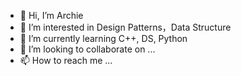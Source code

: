 - 👋 Hi, I’m Archie
- 👀 I’m interested in Design Patterns，Data Structure
- 🌱 I’m currently learning C++, DS, Python
- 💞️ I’m looking to collaborate on ...
- 📫 How to reach me ...
